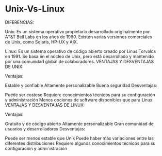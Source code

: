 # Unix-Vs-Linux
DIFERENCIAS:


Unix: Es un sistema operativo propietario desarrollado originalmente por AT&T Bell Labs en los años de 1960. Existen varias versiones comerciales de Unix, como Solaris, HP-UX y AIX.

Linux: Es un sistema operativo de código abierto creado por Linus Torvalds en 1991. Se basa en el núcleo de Unix, pero está desarrollado y mantenido por una comunidad global de colaboradores.
VENTAJAS Y DESVENTAJAS DE UNIX:

Ventajas:

Estable y confiable
Altamente personalizable
Buena seguridad
Desventajas:

Puede ser costoso
Requiere conocimientos técnicos para su configuración y administración
Menos opciones de software disponibles que para Linux
VENTAJAS Y DESVENTAJAS DE LINUX:

Ventajas:

Gratuito y de código abierto
Altamente personalizable
Gran comunidad de usuarios y desarrolladores
Desventajas:

Puede ser menos estable que Unix
Puede haber más variaciones entre las diferentes distribuciones
Requiere algunos conocimientos técnicos para su configuración y administración
